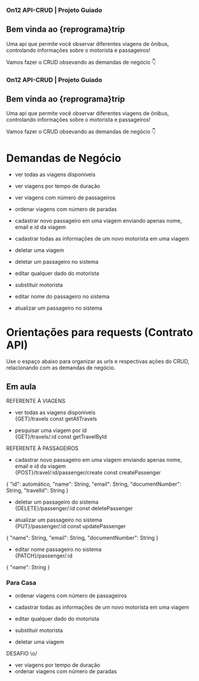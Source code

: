 ### On12 API-CRUD | Projeto Guiado

## Bem vinda ao {reprograma}trip
Uma api que permite você observar diferentes viagens de ônibus, controlando informações sobre o motorista e passageiros!<br />

Vamos fazer o CRUD obsevando as demandas de negócio :point_down:

### On12 API-CRUD | Projeto Guiado

## Bem vinda ao {reprograma}trip
Uma api que permite você observar diferentes viagens de ônibus, controlando informações sobre o motorista e passageiros!<br />

Vamos fazer o CRUD obsevando as demandas de negócio :point_down:

# Demandas de Negócio

- ver todas as viagens disponíveis<br />
- ver viagens por tempo de duração<br />
- ver viagens com número de passageiros<br />
- ordenar viagens com número de paradas<br />

- cadastrar novo passageiro em uma viagem enviando apenas nome, email e id da viagem<br />
- cadastrar todas as informações de um novo motorista em uma viagem<br />

- deletar uma viagem<br />
- deletar um passageiro no sistema<br />

- editar qualquer dado do motorista<br />
- substituir motorista<br />
- editar nome do passageiro no sistema<br />
- atualizar um passageiro no sistema<br />

# Orientações para requests (Contrato API)
Use o espaço abaixo para organizar as urls e respectivas ações do CRUD, relacionando com as demandas de negócio.<br />

## Em aula
REFERENTE À VIAGENS
- ver todas as viagens disponíveis<br />
{GET}/travels
const getAllTravels

- pesquisar uma viagem por id<br />
{GET}/travels/:id
const getTravelById



REFERENTE À PASSAGEIROS
- cadastrar novo passageiro em uma viagem enviando apenas nome, email e id da viagem<br />
{POST}/travel/:id/passenger/create
const createPassenger

{
    "id": automático,
    "name": String,
    "email": String,
    "documentNumber": String,
    "travelId": String
}

- deletar um passageiro do sistema<br />
{DELETE}/passenger/:id
const deletePassenger

- atualizar um passageiro no sistema<br />
{PUT}/passenger/:id
const updatePassenger

{
    "name": String,
    "email": String,
    "documentNumber": String
}

- editar nome passageiro no sistema<br />
{PATCH}/passenger/:id

{
    "name": String
}
 
### Para Casa
- ordenar viagens com número de passageiros<br />
- cadastrar todas as informações de um novo motorista em uma viagem<br />

- editar qualquer dado do motorista<br />
- substituir motorista<br />

- deletar uma viagem<br />

DESAFIO \o/<br />
- ver viagens por tempo de duração<br />
- ordenar viagens com número de paradas<br />

